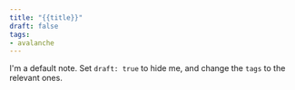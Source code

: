 ```yaml
---
title: "{{title}}"
draft: false
tags:
- avalanche
---
```


I'm a default note. Set `draft: true` to hide me, and change the `tags` to the relevant ones.
